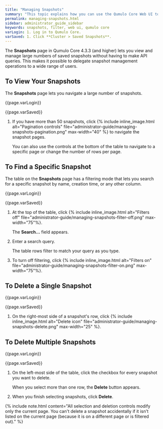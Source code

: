 ```yaml
---
title: "Managing Snapshots"
summary: "This topic explains how you can use the Qumulo Core Web UI to view and manage your saved snapshots."
permalink: managing-snapshots.html
sidebar: administrator_guide_sidebar
keywords: snapshots, filter, web ui, qumulo core
varLogin: 1. Log in to Qumulo Core.
varSaved: 1. Click **Cluster > Saved Snapshots**.
---
```


The **Snapshots** page in Qumulo Core 4.3.3 (and higher) lets you view and manage large numbers of saved snapshots without having to make API queries. This makes it possible to delegate snapshot management operations to a wide range of users.

## To View Your Snapshots
The **Snapshots** page lets you navigate a large number of snapshots.

{{page.varLogin}}

{{page.varSaved}}

1. If you have more than 50 snapshots, click {% include inline_image.html alt="Pagination controls" file="administrator-guide/managing-snapshots-pagination.png" max-width="40" %} to navigate the snapshot pages.

   You can also use the controls at the bottom of the table to navigate to a specific page or change the number of rows per page.

## To Find a Specific Snapshot

The table on the **Snapshots** page has a filtering mode that lets you search for a specific snapshot by name, creation time, or any other column.

{{page.varLogin}}

{{page.varSaved}}

1. At the top of the table, click {% include inline_image.html alt="Filters off" file="administrator-guide/managing-snapshots-filter-off.png" max-width="75"%}.

   The **Search...** field appears.

1. Enter a search query.

   The table rows filter to match your query as you type.

1. To turn off filtering, click {% include inline_image.html alt="Filters on" file="administrator-guide/managing-snapshots-filter-on.png" max-width="75"%}.

## To Delete a Single Snapshot

{{page.varLogin}}

{{page.varSaved}}

1. On the right-most side of a snapshot's row, click {% include inline_image.html alt="Delete icon" file="administrator-guide/managing-snapshots-delete.png" max-width="25" %}.

## To Delete Multiple Snapshots

{{page.varLogin}}

{{page.varSaved}}

1. On the left-most side of the table, click the checkbox for every snapshot you want to delete.

   When you select more than one row, the **Delete** button appears.

1. When you finish selecting snapshots, click **Delete**.

{% include note.html content="All selection and deletion controls modify only the current page. You can't delete a snapshot accidentally if it isn't listed on the current page (because it is on a different page or is filtered out)." %}
